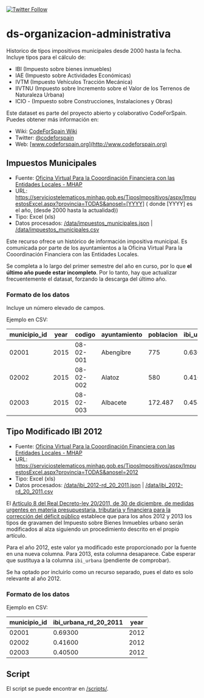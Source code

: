[![Twitter Follow](https://img.shields.io/twitter/follow/codeforspain.svg?style=social?maxAge=2592000)](https://twitter.com/codeforspain)

# ds-organizacion-administrativa
Historico de tipos impositivos municipales desde 2000 hasta la fecha. Incluye tipos para el cálculo de:

- IBI (Impuesto sobre bienes inmuebles)
- IAE (Impuesto sobre Actividades Económicas)
- IVTM (Impuesto Vehículos Tracción Mecánica)
- IIVTNU (Impuesto sobre Incremento sobre el Valor de los Terrenos de Naturaleza Urbana)
- ICIO - (Impuesto sobre Construcciones, Instalaciones y Obras)


Este dataset es parte del proyecto abierto y colaborativo CodeForSpain. Puedes obtener más información en:

- Wiki: [CodeForSpain Wiki](https://github.com/codeforspain/datos/wiki)
- Twitter: [@codeforspain](https://twitter.com/codeforspain)
- Web: [www.codeforspain.org](http://www.codeforspain.org)


## Impuestos Municipales


- Fuente: [Oficina Virtual Para la Cooordinación Financiera con las Entidades Locales - MHAP](https://serviciostelematicos.minhap.gob.es/TiposImpositivos/aspx/listado_municipios.aspx)
- URL: https://serviciostelematicos.minhap.gob.es/TiposImpositivos/aspx/ImpuestosExcel.aspx?provincia=TODAS&anosel=[YYYY] ( donde [YYYY] es el año, (desde 2000 hasta la actualidad))
- Tipo: Excel (xls) 
- Datos procesados: [/data/impuestos_municipales.json](data/impuestos_municipales.json) | [/data/impuestos_municipales.csv](data/impuestos_municipales.csv) 
 
Este recurso ofrece un histórico de información impositiva municipal. Es comunicada por parte de los ayuntamientos a la Oficina Virtual Para la Cooordinación Financiera con las Entidades Locales. 

Se completa a lo largo del primer semestre del año en curso, por lo que **el último año puede estar incompleto**. Por lo tanto, hay que actualizar frecuentemente el datasat, forzando la descarga del último año.   

### Formato de los datos


Incluye un número elevado de campos.


Ejemplo en CSV:

| municipio_id | year | codigo    | ayuntamiento | poblacion | ibi_urbana | ibi_coef_actualizacion | ibi_rev_catastral | ibi_rustica | ibi_especial | iae_coef_max | iae_coef_min | ivtm_0_8 | ivtm_8_12 | ivtm_12_16 | ivtm_16_20 | ivtm_20_inf | ivtm_aut_0_21 | ivtm_aut_21_50 | ivtm_aut_50_inf | ivtm_cam_0_1000 | ivtm_cam_1000_3000 | ivtm_cam_3000_10000 | ivtm_cam_10000_inf | ivtm_tra_0_16 | ivtm_tra_16_25 | ivtm_tra_25_inf | ivtm_rem_750_1000 | ivtm_rem_1000_3000 | ivtm_rem_3000_inf | ivtm_ciclomotor | ivtm_moto_0_125 | ivtm_moto_125_250 | ivtm_moto_250_500 | ivtm_moto_500_1000 | ivtm_moto_1000_inf | iivtnu_porcentaje_5 | iivtnu_tipo_5 | iivtnu_porcentaje_10 | iivtnu_tipo_10 | iivtnu_porcentaje_15 | iivtnu_tipo_15 | iivtnu_porcentaje_20 | iivtnu_tipo_20 | iivtnu_porcentaje_reduccion | icio_tipo_gravamen | fecha_de_alta | 
|--------------|------|-----------|--------------|-----------|------------|------------------------|-------------------|-------------|--------------|--------------|--------------|----------|-----------|------------|------------|-------------|---------------|----------------|-----------------|-----------------|--------------------|---------------------|--------------------|---------------|----------------|-----------------|-------------------|--------------------|-------------------|-----------------|-----------------|-------------------|-------------------|--------------------|--------------------|---------------------|---------------|----------------------|----------------|----------------------|----------------|----------------------|----------------|-----------------------------|--------------------|---------------| 
| 02001        | 2015 | 08-02-001 | Abengibre    | 775       | 0.63000    | 1.10000                | 1990              | 0.90000     | 0.60000      | 1.00         | 1.00         | 17.04    | 46.00     | 97.12      | 120.97     | 151.20      | 112.46        | 160.16         | 200.20          | 53.36           | 105.12             | 149.72              | 187.15             | 23.85         | 37.49          | 112.45          | 23.85             | 37.49              | 112.45            | 5.97            | 5.97            | 10.22             | 20.45             | 40.89              | 81.78              | 2.80                | 20.00         | 2.80                 | 20.00          | 2.80                 | 20.00          | 2.80                 | 20.00          | 0.00                        | 2.50               | 2015-02-04    | 
| 02002        | 2015 | 08-02-002 | Alatoz       | 580       | 0.41600    |                        | 2012              | 0.65000     | 1.30000      | 1.00         | 1.00         | 12.62    | 34.08     | 71.94      | 89.61      | 112.00      | 83.30         | 118.64         | 148.30          | 42.28           | 83.30              | 118.64              | 148.30             | 17.67         | 27.77          | 83.30           | 17.67             | 27.77              | 83.30             | 4.42            | 4.42            | 7.57              | 15.15             | 30.29              | 60.58              | 2.20                | 16.00         | 2.00                 | 16.00          | 2.10                 | 16.00          | 2.20                 | 16.00          | 60.00                       | 2.00               | 2015-05-26    | 
| 02003        | 2015 | 08-02-003 | Albacete     | 172.487   | 0.45400    | 0.83000                | 2006              | 0.79300     | 0.88600      | 3.15         | 1.05         | 24.48    | 66.12     | 139.56     | 173.84     | 217.28      | 161.60        | 230.16         | 287.70          | 82.02           | 161.60             | 230.16              | 287.70             | 34.28         | 53.87          | 161.60          | 34.28             | 53.87              | 161.60            | 7.87            | 7.87            | 13.47             | 26.97             | 53.92              | 107.83             | 2.02                | 24.50         | 1.88                 | 23.52          | 1.84                 | 26.46          | 1.78                 | 29.40          | 0.00                        | 3.84               | 2015-05-20    | 


## Tipo Modificado IBI 2012


- Fuente: [Oficina Virtual Para la Cooordinación Financiera con las Entidades Locales - MHAP](https://serviciostelematicos.minhap.gob.es/TiposImpositivos/aspx/listado_municipios.aspx)
- URL: https://serviciostelematicos.minhap.gob.es/TiposImpositivos/aspx/ImpuestosExcel.aspx?provincia=TODAS&anosel=2012
- Tipo: Excel (xls) 
- Datos procesados: [/data/ibi_2012-rd_20_2011.json](data/ibi_2012-rd_20_2011.json) | [/data/ibi_2012-rd_20_2011.csv](data/ibi_2012-rd_20_2011.csv) 
 
El [Artículo 8  del Real Decreto-ley 20/2011, de 30 de diciembre, de medidas urgentes en materia presupuestaria, tributaria y financiera para la corrección del déficit público](http://noticias.juridicas.com/base_datos/Fiscal/rdl20-2011.html#art_8) establece que para los años 2012 y 2013 los tipos de gravamen del Impuesto sobre Bienes Inmuebles urbano serán modificados al alza siguiendo un procedimiento descrito en el propio artículo. 

Para el año 2012, este valor ya modificado este proporcionado por la fuente en una nueva columna. Para 2013, esta columna desaparece. Cabe esperar que sustituya a la columna `ibi_urbana` (pendiente de comprobar). 

Se ha optado por incluirlo como un recurso separado, pues el dato es solo relevante al año 2012.

### Formato de los datos


Ejemplo en CSV:

| municipio_id | ibi_urbana_rd_20_2011 | year | 
|--------------|-----------------------|------| 
| 02001        | 0.69300               | 2012 | 
| 02002        | 0.41600               | 2012 | 
| 02003        | 0.40500               | 2012 | 



## Script

El script se puede encontrar en [/scripts/](/scripts/).
